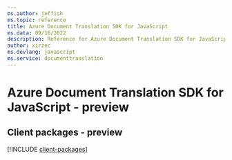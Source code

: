 ```yaml
---
ms.author: jeffish
ms.topic: reference
title: Azure Document Translation SDK for JavaScript
ms.data: 09/16/2022
description: Reference for Azure Document Translation SDK for JavaScript
author: xirzec
ms.devlang: javascript
ms.service: documenttranslation
---
```

# Azure Document Translation SDK for JavaScript - preview

## Client packages - preview
[!INCLUDE [client-packages](document-translation-client-index.md)]